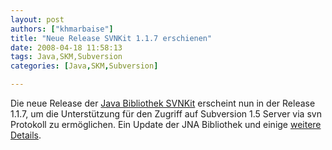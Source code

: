 ```yaml
---
layout: post
authors: ["khmarbaise"]
title: "Neue Release SVNKit 1.1.7 erschienen"
date: 2008-04-18 11:58:13
tags: Java,SKM,Subversion
categories: [Java,SKM,Subversion]

---
```

Die neue Release der <a href="http://www.svnkit.com"  title="SVNKit">Java Bibliothek SVNKit</a> erscheint nun in der Release 1.1.7, um die Unterstützung für den Zugriff auf Subversion 1.5 Server via svn Protokoll zu ermöglichen. Ein Update der JNA Bibliothek und einige <a href="http://svn.svnkit.com/repos/svnkit/tags/1.1.7/changelog.txt"  title="ChangeLog">weitere Details</a>.

